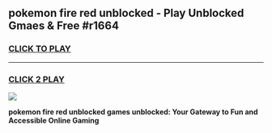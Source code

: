 
## pokemon fire red unblocked - Play Unblocked Gmaes & Free #r1664
<h3>
<a href="https://news.freeplayer.one?title=pokemon_fire_red_unblocked&ref=24F">CLICK TO PLAY</a></h3>
<hr>

<h3>
<a href="https://news.freeplayer.one?title=pokemon_fire_red_unblocked&ref=24F">CLICK 2 PLAY</a>
  
</h3>

<a href="https://news.freeplayer.one?title=pokemon_fire_red_unblocked&ref=24F/"><img src="https://clearcache.store/games.png"></a>


**pokemon fire red unblocked games unblocked: Your Gateway to Fun and Accessible Online Gaming**
